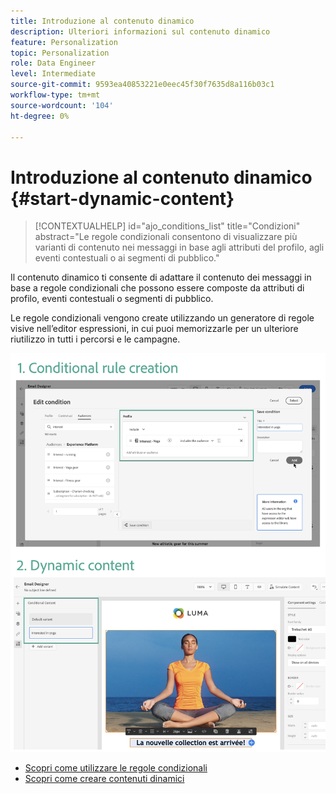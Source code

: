 ```yaml
---
title: Introduzione al contenuto dinamico
description: Ulteriori informazioni sul contenuto dinamico
feature: Personalization
topic: Personalization
role: Data Engineer
level: Intermediate
source-git-commit: 9593ea40853221e0eec45f30f7635d8a116b03c1
workflow-type: tm+mt
source-wordcount: '104'
ht-degree: 0%

---
```



# Introduzione al contenuto dinamico {#start-dynamic-content}

>[!CONTEXTUALHELP]
>id="ajo_conditions_list"
>title="Condizioni"
>abstract="Le regole condizionali consentono di visualizzare più varianti di contenuto nei messaggi in base agli attributi del profilo, agli eventi contestuali o ai segmenti di pubblico."

Il contenuto dinamico ti consente di adattare il contenuto dei messaggi in base a regole condizionali che possono essere composte da attributi di profilo, eventi contestuali o segmenti di pubblico.

Le regole condizionali vengono create utilizzando un generatore di regole visive nell’editor espressioni, in cui puoi memorizzarle per un ulteriore riutilizzo in tutti i percorsi e le campagne.

![](assets/conditions-overview.png)

* [Scopri come utilizzare le regole condizionali](create-conditions.md)
* [Scopri come creare contenuti dinamici](dynamic-content.md)
